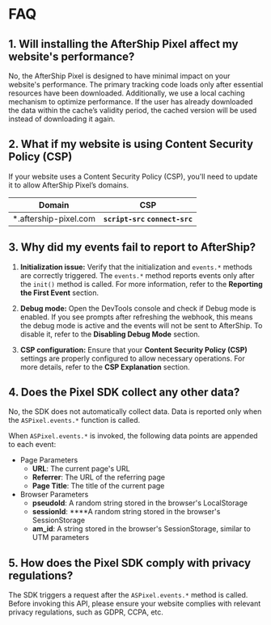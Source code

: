 # FAQ
## 1. Will installing the AfterShip Pixel affect my website's performance?

No, the AfterShip Pixel is designed to have minimal impact on your website's performance. The primary tracking code loads only after essential resources have been downloaded. Additionally, we use a local caching mechanism to optimize performance. If the user has already downloaded the data within the cache’s validity period, the cached version will be used instead of downloading it again.

## 2. What if my website is using Content Security Policy (CSP)

If your website uses a Content Security Policy (CSP), you'll need to update it to allow AfterShip Pixel’s domains.

| Domain | CSP |
| --- | --- |
| *.aftership-pixel.com | **`script-src` `connect-src`**  |

## 3. Why did my events fail to report to AfterShip?

1. **Initialization issue:** Verify that the initialization and `events.*` methods are correctly triggered. The `events.*` method reports events only after the `init()` method is called. For more information, refer to the **Reporting the First Event** section.

2. **Debug mode:** Open the DevTools console and check if Debug mode is enabled. If you see prompts after refreshing the webhook, this means the debug mode is active and the events will not be sent to AfterShip. To disable it, refer to the **Disabling Debug Mode** section.


3. **CSP configuration:** Ensure that your **Content Security Policy (CSP)** settings are properly configured to allow necessary operations. For more details, refer to the **CSP Explanation** section.



## 4. Does the Pixel SDK collect any other data?

No, the SDK does not automatically collect data. Data is reported only when the `ASPixel.events.*` function is called.

When `ASPixel.events.*` is invoked, the following data points are appended to each event:

- Page Parameters
    - **URL**: The current page's URL
    - **Referrer**: The URL of the referring page
    - **Page Title**: The title of the current page
- Browser Parameters
    - **pseudoId**: A random string stored in the browser's LocalStorage
    - **sessionId**: ****A random string stored in the browser's SessionStorage
    - **am_id**: A string stored in the browser's SessionStorage, similar to UTM parameters

## 5. How does the Pixel SDK comply with privacy regulations?

The SDK triggers a request after the `ASPixel.events.*` method is called. Before invoking this API, please ensure your website complies with relevant privacy regulations, such as GDPR, CCPA, etc.


